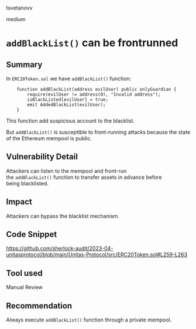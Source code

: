 tsvetanovv

medium

# `addBlackList()` can be frontrunned

## Summary
In `ERC20Token.sol` we have `addBlackList()` function:
```solidity
    function addBlackList(address evilUser) public onlyGuardian { 
        require(evilUser != address(0), "Invalid address");
        isBlackListed[evilUser] = true;
        emit AddedBlackList(evilUser);
    }
```
This function add suspicious account to the blacklist. 

But `addBlackList()` is susceptible to front-running attacks because the state of the Ethereum mempool is public.

## Vulnerability Detail

Attackers can listen to the mempool and front-run the `addBlackList()` function to transfer assets in advance before being blacklisted.

## Impact

Attackers can bypass the blacklist mechanism.

## Code Snippet

https://github.com/sherlock-audit/2023-04-unitasprotocol/blob/main/Unitas-Protocol/src/ERC20Token.sol#L259-L263

## Tool used

Manual Review

## Recommendation

Always execute `addBlackList()` function through a private mempool.